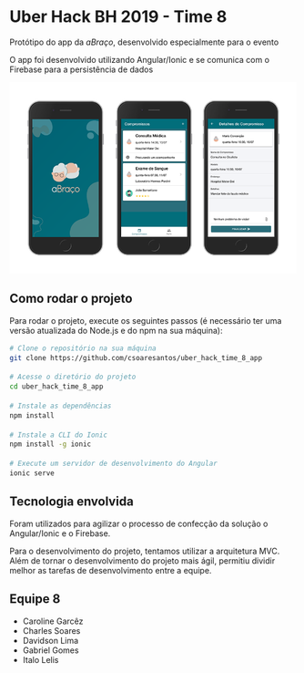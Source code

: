 # Uber Hack BH 2019 - Time 8

Protótipo do app da *aBraço*, desenvolvido especialmente para o evento

O app foi desenvolvido utilizando Angular/Ionic e se comunica com o Firebase para a persistência de dados

![Banner mostrando algumas views do app](/assets/banner.png)

## Como rodar o projeto

Para rodar o projeto, execute os seguintes passos (é necessário ter uma versão atualizada do Node.js e do npm na sua máquina):

```sh
# Clone o repositório na sua máquina
git clone https://github.com/csoaresantos/uber_hack_time_8_app

# Acesse o diretório do projeto
cd uber_hack_time_8_app

# Instale as dependências
npm install

# Instale a CLI do Ionic
npm install -g ionic

# Execute um servidor de desenvolvimento do Angular
ionic serve
```

## Tecnologia envolvida

Foram utilizados para agilizar o processo de confecção da solução o Angular/Ionic e o Firebase.

Para o desenvolvimento do projeto, tentamos utilizar a arquitetura MVC. Além de tornar o desenvolvimento do projeto mais ágil, permitiu dividir melhor as tarefas de desenvolvimento entre a equipe.

## Equipe 8

- Caroline Garcêz
- Charles Soares
- Davidson Lima
- Gabriel Gomes
- Italo Lelis
